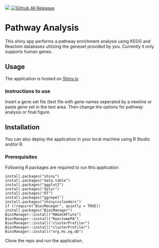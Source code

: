 [![](https://img.shields.io/badge/Shiny-shinyapps.io-blue?style=flat&labelColor=white&logo=RStudio&logoColor=blue)](https://pubudumanoj.shinyapps.io/pathway_analysis/)
[![Github All Releases](https://img.shields.io/github/downloads/pubudumanoj/pathway_analysis/total.svg)]()

# Pathway Analysis
This shiny app performs a pathway enrichment analysis using KEGG and Reactom databases utilizing the geneset provided by you. Currently it only supports human genes.

## Usage

The application is hosted on [Shiny.io](https://pubudumanoj.shinyapps.io/pathway_analysis/)

### Instructions to use

Insert a gene set file (text file with gene names seperated by a newline or paste gene set in the text area. Then change the options for pathway analysis or final figure.

## Installation

You can also deploy the application in your local machine using R Studio and/or R.

### Prerequisites

Following R packages are required to run this application
```
install.packages("shiny")
install.packages("data.table")
install.packages("ggplot2")
install.packages("dplyr")
install.packages("DT")
install.packages("ggrepel")
install.packages("shinycssloaders")
if (!require("BiocManager", quietly = TRUE))
install.packages("BiocManager")
BiocManager::install("MAGeCKFlute")
BiocManager::install("ReactomePA")
BiocManager::install("clusterProfiler")
BiocManager::install("clusterProfiler")
BiocManager::install("org.Hs.eg.db")

```

Clone the repo and run the application.


